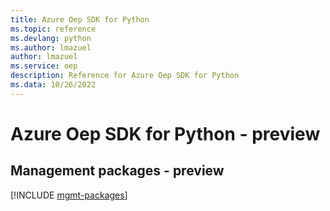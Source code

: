 ```yaml
---
title: Azure Oep SDK for Python
ms.topic: reference
ms.devlang: python
ms.author: lmazuel
author: lmazuel
ms.service: oep
description: Reference for Azure Oep SDK for Python
ms.data: 10/26/2022
---
```

# Azure Oep SDK for Python - preview

## Management packages - preview
[!INCLUDE [mgmt-packages](oep-mgmt-index.md)]